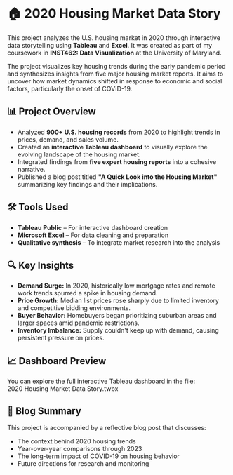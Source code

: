 # 🏠 2020 Housing Market Data Story

This project analyzes the U.S. housing market in 2020 through interactive data storytelling using **Tableau** and **Excel**. It was created as part of my coursework in **INST462: Data Visualization** at the University of Maryland.

The project visualizes key housing trends during the early pandemic period and synthesizes insights from five major housing market reports. It aims to uncover how market dynamics shifted in response to economic and social factors, particularly the onset of COVID-19.

## 📊 Project Overview

- Analyzed **900+ U.S. housing records** from 2020 to highlight trends in prices, demand, and sales volume.
- Created an **interactive Tableau dashboard** to visually explore the evolving landscape of the housing market.
- Integrated findings from **five expert housing reports** into a cohesive narrative.
- Published a blog post titled **"A Quick Look into the Housing Market"** summarizing key findings and their implications.

## 🛠️ Tools Used

- **Tableau Public** – For interactive dashboard creation
- **Microsoft Excel** – For data cleaning and preparation
- **Qualitative synthesis** – To integrate market research into the analysis

## 🔍 Key Insights

- **Demand Surge:** In 2020, historically low mortgage rates and remote work trends spurred a spike in housing demand.
- **Price Growth:** Median list prices rose sharply due to limited inventory and competitive bidding environments.
- **Buyer Behavior:** Homebuyers began prioritizing suburban areas and larger spaces amid pandemic restrictions.
- **Inventory Imbalance:** Supply couldn't keep up with demand, causing persistent pressure on prices.

## 📈 Dashboard Preview

You can explore the full interactive Tableau dashboard in the file:  
2020 Housing Market Data Story.twbx

## 📝 Blog Summary

This project is accompanied by a reflective blog post that discusses:

- The context behind 2020 housing trends
- Year-over-year comparisons through 2023
- The long-term impact of COVID-19 on housing behavior
- Future directions for research and monitoring

